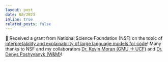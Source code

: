 ```yaml
---
layout: post
date: 08/2023
inline: true
related_posts: false
---
```


:gem: Received a grant from National Science Foundation (NSF) on the topic of [interpretability and explainability of large language models for code](https://www.nsf.gov/awardsearch/showAward?AWD_ID=2311468&HistoricalAwards=false)! 
Many thanks to NSF and my collaborators <a href="https://www.kpmoran.com/">Dr. Kevin Moran (GMU -> UCF)</a> and <a href="https://www.cs.wm.edu/~denys/index.html">Dr. Denys Poshyvanyk (W&M)</a>!
